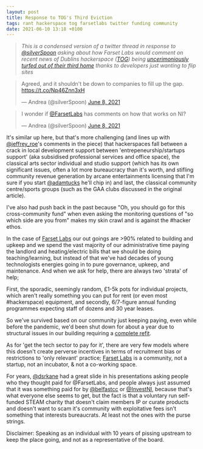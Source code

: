 ```yaml
---
layout: post
title: Response to TOG's Third Eviction
tags: rant hackerspace tog farsetlabs twitter funding community
date: 2021-06-10 13:18 +0100
---
```

> _This is a condensed version of a twitter thread in response to [@silverSpoon](https://twitter.com/silverSpoon) asking about how Farset Labs would comment on recent news of Dublins hackerspace ([TOG](https://www.tog.ie/)) being [uncerimoniously turfed out of their third home](https://www.independent.ie/regionals/dublin/southside/life/there-should-be-space-for-community-groups-that-are-more-than-just-gaa-clubs-40502887.html) thanks to developers just wanting to flip sites_

<blockquote class="twitter-tweet"><p lang="en" dir="ltr">Agreed, and it shouldn&#39;t be down to companies to fill up the gap. <a href="https://t.co/Np46Znn3xH">https://t.co/Np46Znn3xH</a></p>&mdash; Andrea (@silverSpoon) <a href="https://twitter.com/silverSpoon/status/1402231908457648134?ref_src=twsrc%5Etfw">June 8, 2021</a></blockquote> <script async src="https://platform.twitter.com/widgets.js" charset="utf-8"></script> 

<blockquote class="twitter-tweet"><p lang="en" dir="ltr">I wonder if <a href="https://twitter.com/FarsetLabs?ref_src=twsrc%5Etfw">@FarsetLabs</a> has comments on how that works on NI?</p>&mdash; Andrea (@silverSpoon) <a href="https://twitter.com/silverSpoon/status/1402232432473088000?ref_src=twsrc%5Etfw">June 8, 2021</a></blockquote> <script async src="https://platform.twitter.com/widgets.js" charset="utf-8"></script> 

It's similar up here, but that's more challenging (and lines up with [@jeffrey_roe](https://www.twitter.com/jeffrey_roe)'s comments in the piece) that hackerspaces fall between a crack in local development support between 'entrepeneurship/startups support' (aka subsidised professional services and office space), the classical arts sector individual and studio support (which has its own significant issues, often a lot more bureaucracy than it's worth, and stifling community revenue generation by arcane entertainments licensing that I'm sure if you start [@adamtucks](https://twitter.com/adamturks) he'll chip in) and last, the classical community centre/sports groups (such as the GAA clubs discussed in the original article).

I've also had push back in the past because "Oh, you should go for this cross-community fund" when even asking the monitoring questions of "so which side are you from" makes my skin crawl and is against the #hacker ethos.

In the case of [Farset Labs](https://www.farsetlabs.org.uk) our out goings are >90% related to building and upkeep and we spend the vast majority of our administrative time paying the landlord and heating/electric bills that we should be doing teaching/learning, but instead of that we've had decades of young technologists energies going in to pure governance, upkeep, and maintenance. And when we ask for help, there are always two 'strata' of help;

First, the sporadic, seemingly random, £1-5k pots for individual projects, which aren't really something you can put for rent (or even most #hackerspace) equipment, and secondly, 6/7-figure annual funding programmes expecting staff of dozens and 30 year leases.

So we've survived based on our community just keeping paying, even while before the pandemic, we'd been shut down for about a year due to structural issues in our building requiring a [complete refit](https://blog.farsetlabs.org.uk/2019/06/farset-labs-v2-expanding-renovating-improving/).

As for 'get the tech sector to pay for it', there are very few models where this doesn't create perverse incentives in terms of recruitment bias or restrictions to 'only relevant' practice; [Farset Labs](https://www.farsetlabs.org.uk) is a community, not a startup, not an incubator, & not a co-working space.
  
For years, [@dsrkane](https://www.twitter.com/dsrkane) had a great slide in his presentations asking people who they thought paid for @FarsetLabs, and people always just assumed that it was something paid for by [@belfastcc](https://twitter.com/belfastcc) or [@InvestNI](https://twitter.com/InvestNI), because that's what everyone else seems to get, but the fact is that a voluntary run self-funded STEAM charity that doesn't claim members IP or curate products and doesn't want to scam it's community with exploitative fees isn't something that interests bureaucrats. At least not the ones with the purse strings.

Disclaimer: Speaking as an individual with 10 years of pissing upstream to keep the place going, and not as a representative of the board.